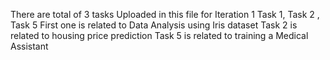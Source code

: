 There are total of 3 tasks Uploaded in this file for Iteration 1 
Task 1, Task 2 , Task 5 
First one is related to Data Analysis using Iris dataset
Task 2 is related to housing price prediction
Task 5 is related to training a Medical Assistant 
